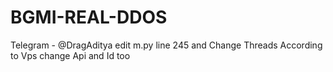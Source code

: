 # BGMI-REAL-DDOS
Telegram - @DragAditya
edit m.py line 245 and Change Threads According to Vps
change Api and Id too

